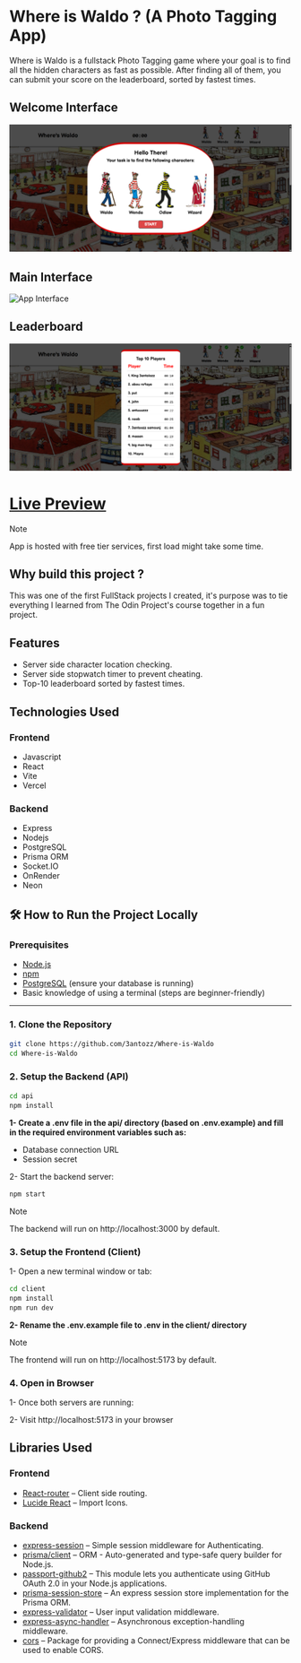# Where is Waldo ? (A Photo Tagging App)

Where is Waldo is a fullstack Photo Tagging game where your goal is to find all the hidden characters as fast as possible. After finding all of them, you can submit your score on the leaderboard, sorted by fastest times.

## Welcome Interface

![Welcome Interaface](./client/public/showcase/welcome.png)

## Main Interface

![App Interface](./client/public/showcase/interface2.png)

## Leaderboard

![Leaderboard](./client/public/showcase/scoreboard.png)

# [Live Preview](https://where-is-waldo-sepia.vercel.app/)

> [!NOTE]
> App is hosted with free tier services, first load might take some time.

## Why build this project ?

This was one of the first FullStack projects I created, it's purpose was to tie everything I learned from The Odin Project's course together in a fun project.

## Features

- Server side character location checking.
- Server side stopwatch timer to prevent cheating.
- Top-10 leaderboard sorted by fastest times.

## Technologies Used

### Frontend

- Javascript
- React
- Vite
- Vercel

### Backend

- Express
- Nodejs
- PostgreSQL
- Prisma ORM
- Socket.IO
- OnRender
- Neon

## 🛠️ How to Run the Project Locally

### Prerequisites

- [Node.js](https://nodejs.org/)
- [npm](https://www.npmjs.com/)
- [PostgreSQL](https://www.postgresql.org/) (ensure your database is running)
- Basic knowledge of using a terminal (steps are beginner-friendly)

---

### 1. Clone the Repository

```bash
git clone https://github.com/3antozz/Where-is-Waldo
cd Where-is-Waldo
```

### 2. Setup the Backend (API)

```bash
cd api
npm install
```

**1- Create a .env file in the api/ directory (based on .env.example) and fill in the required environment variables such as:** 

* Database connection URL
* Session secret

2- Start the backend server:

```bash
npm start
```
> [!NOTE]
> The backend will run on http://localhost:3000 by default.

### 3. Setup the Frontend (Client)

1- Open a new terminal window or tab:
```bash
cd client
npm install
npm run dev
```
**2- Rename the .env.example file to .env in the client/ directory**

> [!NOTE]
> The frontend will run on http://localhost:5173 by default.

### 4. Open in Browser

1- Once both servers are running:

2- Visit http://localhost:5173 in your browser

## Libraries Used

### Frontend

- [React-router](https://www.npmjs.com/package/react-router-dom) – Client side routing.
- [Lucide React](https://lucide.dev/guide/packages/lucide-react) – Import Icons.

### Backend

- [express-session](https://www.npmjs.com/package/express-session) – Simple session middleware for Authenticating.
- [prisma/client](https://www.npmjs.com/package/@prisma/client) – ORM - Auto-generated and type-safe query builder for Node.js.
- [passport-github2](https://www.npmjs.com/package/passport-github2) – This module lets you authenticate using GitHub OAuth 2.0 in your Node.js applications. 
- [prisma-session-store](https://www.npmjs.com/package/@quixo3/prisma-session-store) – An express session store implementation for the Prisma ORM.
- [express-validator](https://www.npmjs.com/package/express-validator) – User input validation middleware.
- [express-async-handler](https://www.npmjs.com/package/express-async-handler) – Asynchronous exception-handling middleware.
- [cors](https://www.npmjs.com/package/cors) – Package for providing a Connect/Express middleware that can be used to enable CORS.

